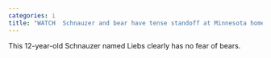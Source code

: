 ```yaml
---
categories: i
title: "WATCH  Schnauzer and bear have tense standoff at Minnesota home"
---
```

This 12-year-old Schnauzer named Liebs clearly has no fear of bears.
